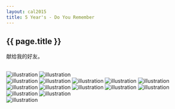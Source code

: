 ```yaml
---
layout: cal2015
title: 5 Year's - Do You Remember
---
```

<h2>{{ page.title }}</h2>

献给我的好友。

<br>

<div>
	<img class = "big" src = "{{site.baseurl}}/photos/2015-02-13/1.jpg" alt = "illustration" />
	<img class = "big" src = "{{site.baseurl}}/photos/2015-02-13/2.jpg" alt = "illustration" />
	<div id = "small">
		<tr>
			<td>
				<a><img src = "{{site.baseurl}}/photos/2015-02-13/3.jpg" alt = "illustration" /></a>
				<a><img src = "{{site.baseurl}}/photos/2015-02-13/4.jpg" alt = "illustration" /></a>
				<a><img src = "{{site.baseurl}}/photos/2015-02-13/5.jpg" alt = "illustration" /></a>
			</td>
			<td>
				<a><img src = "{{site.baseurl}}/photos/2015-02-13/6.jpg" alt = "illustration" /></a>
				<a><img src = "{{site.baseurl}}/photos/2015-02-13/7.jpg" alt = "illustration" /></a>
				<a><img src = "{{site.baseurl}}/photos/2015-02-13/8.jpg" alt = "illustration" /></a>
			</td>
			<td>
				<a><img src = "{{site.baseurl}}/photos/2015-02-13/9.jpg" alt = "illustration" /></a>
				<a><img src = "{{site.baseurl}}/photos/2015-02-13/10.jpg" alt = "illustration" /></a>
				<a><img src = "{{site.baseurl}}/photos/2015-02-13/11.jpg" alt = "illustration" /></a>
			</td>
			<td>
				<a><img src = "{{site.baseurl}}/photos/2015-02-13/12.jpg" alt = "illustration" /></a>
				<a><img src = "{{site.baseurl}}/photos/2015-02-13/13.jpg" alt = "illustration" /></a>
				<a><img src = "{{site.baseurl}}/photos/2015-02-13/14.jpg" alt = "illustration" /></a>
			</td>
		</tr>
	</div>
	<img class = "big" src = "{{site.baseurl}}/photos/2015-02-13/15.jpg" alt = "illustration" />
</div>
<br>
